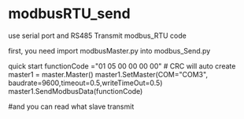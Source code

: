 # modbusRTU_send
use serial port and RS485 Transmit modbus_RTU code

first, you need import modbusMaster.py into modbus_Send.py


quick start
functionCode ="01 05 00 00 00 00" # CRC will auto create
master1 = master.Master() 
master1.SetMaster(COM="COM3", baudrate=9600,timeout=0.5,writeTimeOut=0.5)
master1.SendModbusData(functionCode) 

#and you can read what slave transmit
